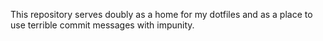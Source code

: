 This repository serves doubly as a home for my dotfiles and as a place to use terrible commit messages with impunity.
